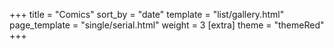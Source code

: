 +++
title = "Comics"
sort_by = "date"
template = "list/gallery.html"
page_template = "single/serial.html"
weight = 3
[extra]
theme = "themeRed"
+++

